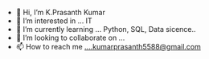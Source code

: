 - 👋 Hi, I’m K.Prasanth Kumar
- 👀 I’m interested in ... IT 
- 🌱 I’m currently learning ... Python, SQL, Data sicence..
- 💞️ I’m looking to collaborate on ...
- 📫 How to reach me ....kumarprasanth5588@gmail.com

<!---
kumarprasanth5588/kumarprasanth5588 is a ✨ special ✨ repository because its `README.md` (this file) appears on your GitHub profile.
You can click the Preview link to take a look at your changes.
--->
